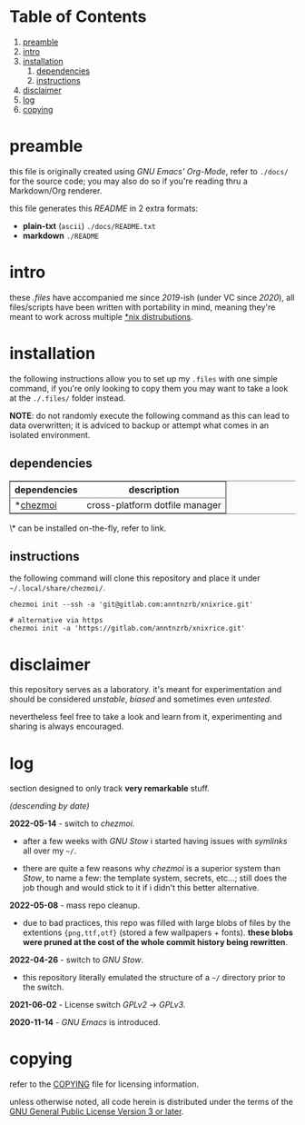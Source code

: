 # Table of Contents

1.  [preamble](#org5488a8b)
2.  [intro](#org27fab30)
3.  [installation](#org76eedc0)
    1.  [dependencies](#org82d5db5)
    2.  [instructions](#org613a4cf)
4.  [disclaimer](#org62ab583)
5.  [log](#org8b7d15c)
6.  [copying](#org0d09cfc)



<a id="org5488a8b"></a>

# preamble

this file is originally created using *GNU Emacs' Org-Mode*, refer to `./docs/`
for the source code; you may also do so if you're reading thru a Markdown/Org
renderer.

this file generates this *README* in 2 extra formats:

-   **plain-txt** (`ascii`) `./docs/README.txt`
-   **markdown** `./README`


<a id="org27fab30"></a>

# intro

these *.files* have accompanied me since *2019*-ish (under VC since *2020*),
all files/scripts have been written with portability in mind, meaning they're
meant to work across multiple [\*nix distrubutions](https://0x0.st/HNfM).


<a id="org76eedc0"></a>

# installation

the following instructions allow you to set up my `.files` with one simple
command, if you're only looking to copy them you may want to take a look at the
`./.files/` folder instead.

**NOTE**: do not randomly execute the following command as this can lead to data
overwritten; it is adviced to backup or attempt what comes in an isolated
environment.


<a id="org82d5db5"></a>

## dependencies

<table border="2" cellspacing="0" cellpadding="6" rules="groups" frame="hsides">


<colgroup>
<col  class="org-left" />

<col  class="org-left" />
</colgroup>
<thead>
<tr>
<th scope="col" class="org-left">dependencies</th>
<th scope="col" class="org-left">description</th>
</tr>
</thead>

<tbody>
<tr>
<td class="org-left">*<a href="https://www.chezmoi.io/">chezmoi</a></td>
<td class="org-left">cross-platform dotfile manager</td>
</tr>
</tbody>
</table>

\\\* can be installed on-the-fly, refer to link.


<a id="org613a4cf"></a>

## instructions

the following command will clone this repository and place it under
`~/.local/share/chezmoi/`.

    chezmoi init --ssh -a 'git@gitlab.com:anntnzrb/xnixrice.git'

    # alternative via https
    chezmoi init -a 'https://gitlab.com/anntnzrb/xnixrice.git'


<a id="org62ab583"></a>

# disclaimer

this repository serves as a laboratory. it's meant for experimentation and
should be considered *unstable*, *biased* and sometimes even *untested*.

nevertheless feel free to take a look and learn from it, experimenting and
sharing is always encouraged.


<a id="org8b7d15c"></a>

# log

section designed to only track **very remarkable** stuff.

*(descending by date)*

**2022-05-14** - switch to *chezmoi*.

-   after a few weeks with *GNU Stow* i started having issues with *symlinks* all
    over my `~/`.

-   there are quite a few reasons why *chezmoi* is a superior system than *Stow*,
    to name a few: the template system, secrets, etc&#x2026;; still does the job
    though and would stick to it if i didn't this better alternative.

**2022-05-08** - mass repo cleanup.

-   due to bad practices, this repo was filled with large blobs of files
    by the extentions `{png,ttf,otf}` (stored a few wallpapers + fonts).  **these
    blobs were pruned at the cost of the whole commit history being rewritten**.

**2022-04-26** - switch to *GNU Stow*.

-   this repository literally emulated the structure of a `~/` directory
    prior to the switch.

**2021-06-02** - License switch *GPLv2* -> *GPLv3*.

**2020-11-14** - *GNU Emacs* is introduced.


<a id="org0d09cfc"></a>

# copying

refer to the [COPYING](./COPYING) file for licensing information.

unless otherwise noted, all code herein is distributed under the terms of the
[GNU General Public License Version 3 or later](https://www.gnu.org/licenses/gpl-3.0.en.html).
